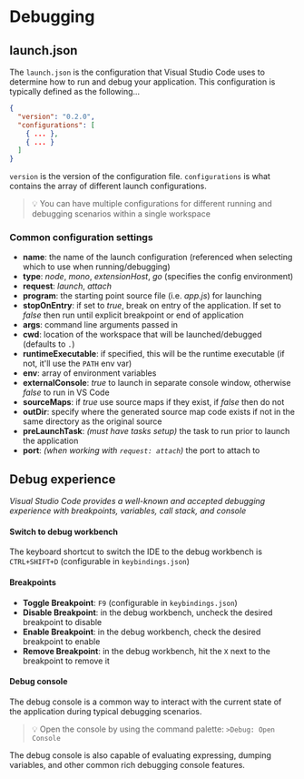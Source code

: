 # Debugging

## launch.json

The `launch.json` is the configuration that Visual Studio Code uses to determine how to run and debug your application.  This configuration is typically defined as the following...

```json
{
  "version": "0.2.0",
  "configurations": [
    { ... },
    { ... }
  ]
}
```

`version` is the version of the configuration file.  `configurations` is what contains the array of different launch configurations.

> :bulb: You can have multiple configurations for different running and debugging scenarios within a single workspace

### Common configuration settings

- **name**: the name of the launch configuration (referenced when selecting which to use when running/debugging)
- **type**: *node*, *mono*, *extensionHost*, *go* (specifies the config environment)
- **request**: *launch*, *attach*
- **program**: the starting point source file (i.e. *app.js*) for launching
- **stopOnEntry**: if set to *true*, break on entry of the application. If set to *false* then run until explicit breakpoint or end of application
- **args**: command line arguments passed in
- **cwd**: location of the workspace that will be launched/debugged (defaults to `.`)
- **runtimeExecutable**: if specified, this will be the runtime executable (if not, it'll use the `PATH` env var)
- **env**: array of environment variables
- **externalConsole**: *true* to launch in separate console window, otherwise *false* to run in VS Code
- **sourceMaps**: if *true* use source maps if they exist, if *false* then do not
- **outDir**: specify where the generated source map code exists if not in the same directory as the original source
- **preLaunchTask**: *(must have tasks setup)* the task to run prior to launch the application
- **port**: *(when working with `request: attach`)* the port to attach to

## Debug experience

*Visual Studio Code provides a well-known and accepted debugging experience with breakpoints, variables, call stack, and console*

#### Switch to debug workbench

The keyboard shortcut to switch the IDE to the debug workbench is `CTRL+SHIFT+D` (configurable in `keybindings.json`)

#### Breakpoints

- **Toggle Breakpoint**: `F9` (configurable in `keybindings.json`)
- **Disable Breakpoint**: in the debug workbench, uncheck the desired breakpoint to disable
- **Enable Breakpoint**: in the debug workbench, check the desired breakpoint to enable
- **Remove Breakpoint**: in the debug workbench, hit the `X` next to the breakpoint to remove it

#### Debug console

The debug console is a common way to interact with the current state of the application during typical debugging scenarios.

> :bulb: Open the console by using the command palette: `>Debug: Open Console`

The debug console is also capable of evaluating expressing, dumping variables, and other common rich debugging console features.